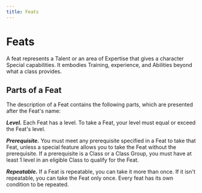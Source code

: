 ```yaml
---
title: Feats
---
```


# Feats

A feat represents a Talent or an area of Expertise that gives a character Special capabilities. It embodies Training, experience, and Abilities beyond what a class provides.

## Parts of a Feat
The description of a Feat contains the following parts, which are presented after the Feat's name:

***Level.*** Each Feat has a level. To take a Feat, your level must equal or exceed the Feat's level.

***Prerequisite.*** You must meet any prerequisite specified in a Feat to take that Feat, unless a special feature allows you to take the Feat without the prerequisite. If a prerequisite is a Class or a Class Group, you must have at least 1 level in an eligible Class to qualify for the Feat.

***Repeatable.*** If a Feat is repeatable, you can take it more than once. If it isn't repeatable, you can take the Feat only once. Every feat has its own condition to be repeated.
